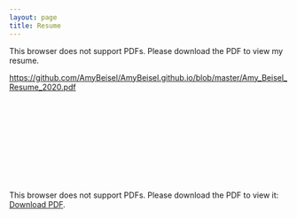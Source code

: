 ```yaml
---
layout: page
title: Resume
---
```


This browser does not support PDFs. Please download the PDF to view my resume.

https://github.com/AmyBeisel/AmyBeisel.github.io/blob/master/Amy_Beisel_Resume_2020.pdf

<object data="https://github.com/AmyBeisel/AmyBeisel.github.io/blob/master/Amy_Beisel_Resume_2020.pdf" type="application/pdf" width="700px" height="700px">
    <embed src="http://yoursite.com/the.pdf">
        <p>This browser does not support PDFs. Please download the PDF to view it: <a href="https://github.com/AmyBeisel/AmyBeisel.github.io/blob/master/Amy_Beisel_Resume_2020.pdf
            ">Download PDF</a>.</p>
    </embed>
</object>


